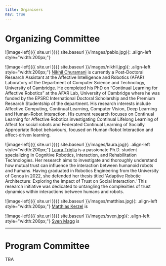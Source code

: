 ```yaml
---
title: Organisers
nav: true
---
```

# Organizing Committee

![image-left]({{ site.url }}{{ site.baseurl }}/images/pablo.jpg){: .align-left style="width:200px;"}
<!-- {% raw %}{% include figure.html img="my-cat.jpg" alt="cat" caption="My cat" width="50%" %}{% endraw %}` -->
<!-- {% include figure.html img="pablo.jpg" alt="Pablo Barros" caption="<a href="#">Pablo Barros</a> is" width="200px" %} -->

<!-- {% include figure.html img="nikhil.jpg" alt="Nikhil Churamani" caption="<a href="#">Pablo Barros</a> is" width="200px" %} -->

![image-left]({{ site.url }}{{ site.baseurl }}/images/nikhil.jpg){: .align-left style="width:200px;"}
<a href="https://nchuramani.github.io">Nikhil Churamani</a> is currently a Post-Doctoral Research Assistant at the Affective Intelligence and Robotics (AFAR) Laboratory of the Department of Computer Science and Technology, University of Cambridge. He completed his PhD on “Continual Learning for Affective Robotics” at the AFAR Lab, University of Cambridge where he was funded by the EPSRC International Doctoral Scholarship and the Premium Research Studentship of the department. His research interests include Affective Computing, Continual Learning, Computer Vision, Deep Learning and Human-Robot Interaction. His current research focuses on Continual Learning for Affective Robotics investigating Continual Lifelong Learning of Affect for social robots and Federated Continual Learning of Socially Appropriate Robot behaviours, focused on Human-Robot Interaction and affect-driven learning.



![image-left]({{ site.url }}{{ site.baseurl }}/images/laura.jpg){: .align-left style="width:200px;"}
<a href="#/">Laura Triglia</a> is a passionate Ph.D. student specializing in Cognitive Robotics, Interaction, and Rehabilitation Technologies. Her research aims to investigate and thoroughly understand how mutual trust can influence the interaction between humanoid robots and humans. Having graduated in Robotics Engineering from the University of Genoa in 2022, she defended her thesis titled 'Adaptive Robotic Architecture: Exploring the Impact of Trust on Social Interaction.' This research initiative was dedicated to untangling the complexities of trust dynamics within interactions between humans and robots.

![image-left]({{ site.url }}{{ site.baseurl }}/images/matthias.jpg){: .align-left style="width:200px;"}
<a href="#">Matthias Kerzel</a> is 


![image-left]({{ site.url }}{{ site.baseurl }}/images/sven.jpg){: .align-left style="width:200px;"}
<a href="#">Sven Magg</a> is 

--------------------------------------

# Program Committee

TBA
